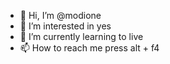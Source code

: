 - 👋 Hi, I’m @modione
- 👀 I’m interested in yes
- 🌱 I’m currently learning to live
- 📫 How to reach me press alt + f4

<!---
modione/modione is a ✨ special ✨ repository because its `README.md` (this file) appears on your GitHub profile.
You can click the Preview link to take a look at your changes.
--->
